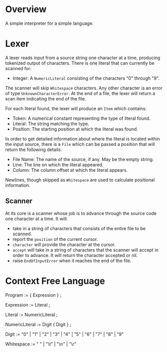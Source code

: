 # Overview

A simple interpreter for a simple language.

# Lexer

A lexer reads input from a source string one character at a time, producing
tokenized output of characters. There is one literal that can currently be
scanned for:

- Integer: A `NumericLiteral` consisting of the characters "0" through "9".

The scanner will skip `Whitespace` characters. Any other character is an
error of type `UnknownCharacterError`. At the end of a file, the lexer will
return a scan item indicating the end of the file.

For each literal found, the lexer will produce an `Item` which contains:

- Token: A numerical constant representing the type of literal found.
- Literal: The string matching the type.
- Position: The starting position at which the literal was found.

In order to get detailed information about where the literal is located
within the input source, there is a `File` which can be passed a position
that will return the following details:

- File Name: The name of the source, if any. May be the empty string.
- Line: The line on which the literal appeared.
- Column: The column offset at which the literal appears.

Newlines, though skipped as `Whitespace` are used to calculate positional
information.

## Scanner

At its core is a scanner whose job is to advance through the source code one
character at a time. It will:

- take in a string of characters that consists of the entire file to be
  scanned.
- report the `position` of the current cursor.
- `character` will provide the character at the cursor.
- `accept` will take in a string of characters that the scanner will accept
  in order to advance. It will return the character accepted or nil.
- raise `EndOfInputError` when it reaches the end of the file.

# Context Free Language

Program := { Expression } ;

Expression := Literal ;

Literal := NumericLiteral ;

NumericLiteral := Digit { Digit } ;

Digit := "0" | "1" | "2" | "3" | "4" | "5" | "6" | "7" | "8" | "9"

Whitespace := " " | "\t" | "\n" | "\r"
